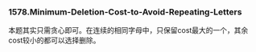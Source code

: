 ### 1578.Minimum-Deletion-Cost-to-Avoid-Repeating-Letters

本题其实只需贪心即可。在连续的相同字母中，只保留cost最大的一个，其余cost较小的都可以选择删除。
